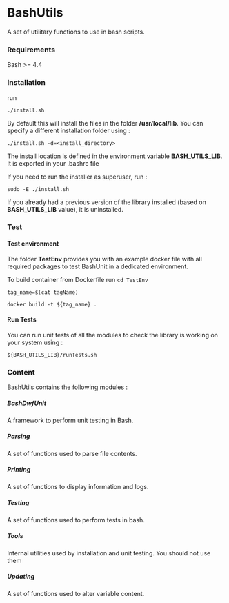 # BashUtils
A set of utilitary functions to use in bash scripts.

### Requirements

Bash >= 4.4

### Installation 

run 

`./install.sh`

By default this will install the files in the folder __/usr/local/lib__. You can specify a different installation folder using :

`./install.sh -d=<install_directory>`

The install location is defined in the environment variable **BASH_UTILS_LIB**. It is exported in your .bashrc file

If you need to run the installer as superuser, run :

`sudo -E ./install.sh`

If you already had a previous version of the library installed (based on **BASH_UTILS_LIB** value), it is uninstalled.

### Test

#### Test environment

The folder __TestEnv__ provides you with an example docker file with all required packages to test BashUnit in a dedicated environment.

To build container from Dockerfile run
`cd TestEnv`

`tag_name=$(cat tagName)`

`docker build -t ${tag_name} .`

#### Run Tests

You can run unit tests of all the modules to check the library is working on your system using :

`${BASH_UTILS_LIB}/runTests.sh`

### Content

BashUtils contains the following modules :

##### BashDwfUnit

A framework to perform unit testing in Bash.

##### Parsing

A set of functions used to parse file contents.

##### Printing

A set of functions to display information and logs.

##### Testing

A set of functions used to perform tests in bash.

##### Tools

Internal utilities used by installation and unit testing. You should not use them 

##### Updating

A set of functions used to alter variable content.


